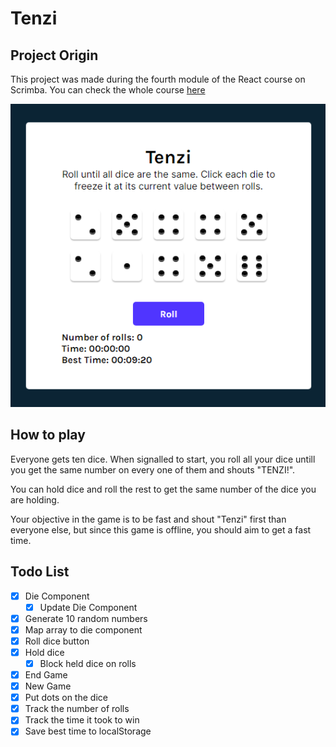 # Tenzi

## Project Origin
This project was made during the fourth module of the React course on Scrimba.
You can check the whole course [here](https://scrimba.com/learn/learnreact)
<div align="center">
    <img src="./src//images/tenzi.png" alt="Project screenshot">
</div>

## How to play
Everyone gets ten dice. When signalled to start, you roll all your dice untill you get the same number on every one of them and shouts "TENZI!".

You can hold dice and roll the rest to get the same number of the dice you are holding.

Your objective in the game is to be fast and shout "Tenzi" first than everyone else, but since this game is offline, you should aim to get a fast time.

## Todo List

- [x] Die Component
    - [x] Update Die Component
- [x] Generate 10 random numbers
- [x] Map array to die component
- [x] Roll dice button
- [x] Hold dice
    - [x] Block held dice on rolls
- [x] End Game
- [x] New Game
- [x] Put dots on the dice
- [x] Track the number of rolls
- [x] Track the time it took to win
- [x] Save best time to localStorage